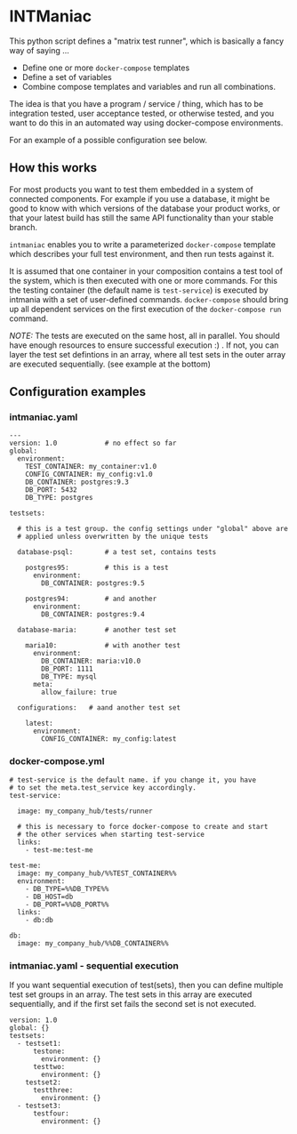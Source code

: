 # INTManiac

This python script defines a "matrix test runner", which is basically a fancy way of saying ...

* Define one or more `docker-compose` templates
* Define a set of variables
* Combine compose templates and variables and run all combinations.

The idea is that you have a program / service / thing, which has to be integration tested, user acceptance tested, or otherwise tested, and you want to do this in an automated way using docker-compose environments.

For an example of a possible configuration see below.


## How this works

For most products you want to test them embedded in a system of connected components. For example if you use a database, it might be good to know with which versions of the database your product works, or that your latest build has still the same API functionality than your stable branch.

`intmaniac` enables you to write a parameterized `docker-compose` template which describes your full test environment, and then run tests against it.

It is assumed that one container in your composition contains a test tool of the system, which is then executed with one or more commands. For this the testing container (the default name is `test-service`) is executed by intmania with a set of user-defined commands. `docker-compose` should bring up all dependent services on the first execution of the `docker-compose run` command.

*NOTE:* The tests are executed on the same host, all in parallel. You should have enough resources to ensure successful execution :) . If not, you can layer the test set defintions in an array, where all test sets in the outer array are executed sequentially. (see example at the bottom)

## Configuration examples


### intmaniac.yaml

    ---
    version: 1.0            # no effect so far
    global:
      environment:
        TEST_CONTAINER: my_container:v1.0
        CONFIG_CONTAINER: my_config:v1.0
        DB_CONTAINER: postgres:9.3
        DB_PORT: 5432
        DB_TYPE: postgres

    testsets:

      # this is a test group. the config settings under "global" above are
      # applied unless overwritten by the unique tests

      database-psql:        # a test set, contains tests

        postgres95:         # this is a test
          environment:
            DB_CONTAINER: postgres:9.5

        postgres94:         # and another
          environment:
            DB_CONTAINER: postgres:9.4

      database-maria:       # another test set

        maria10:            # with another test
          environment:
            DB_CONTAINER: maria:v10.0
            DB_PORT: 1111
            DB_TYPE: mysql
          meta:
            allow_failure: true

      configurations:   # aand another test set

        latest:
          environment:
            CONFIG_CONTAINER: my_config:latest


### docker-compose.yml

    # test-service is the default name. if you change it, you have
    # to set the meta.test_service key accordingly.
    test-service:

      image: my_company_hub/tests/runner

      # this is necessary to force docker-compose to create and start
      # the other services when starting test-service
      links:
        - test-me:test-me

    test-me:
      image: my_company_hub/%%TEST_CONTAINER%%
      environment:
        - DB_TYPE=%%DB_TYPE%%
        - DB_HOST=db
        - DB_PORT=%%DB_PORT%%
      links:
        - db:db

    db:
      image: my_company_hub/%%DB_CONTAINER%%


### intmaniac.yaml - sequential execution

If you want sequential execution of test(sets), then you can define multiple test set groups in an array. The test sets in this array are executed sequentially, and if the first set fails the second set is not executed.

    version: 1.0
    global: {}
    testsets:
      - testset1:
          testone:
            environment: {}
          testtwo:
            environment: {}
        testset2:
          testthree:
            environment: {}
      - testset3:
          testfour:
            environment: {}
